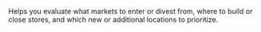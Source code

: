 Helps you evaluate what markets to enter or divest from, where to build or close stores, and which new or additional locations to prioritize.
